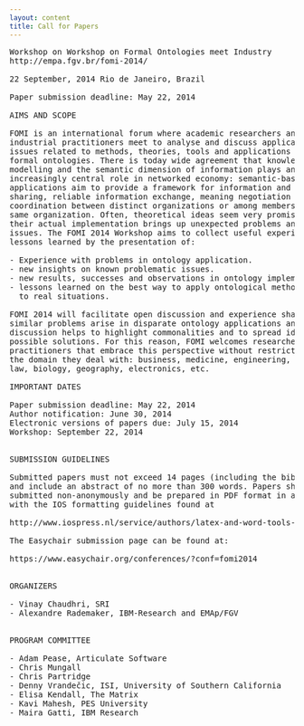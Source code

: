 ```yaml
---
layout: content
title: Call for Papers
---
```


<pre>
Workshop on Workshop on Formal Ontologies meet Industry
http://empa.fgv.br/fomi-2014/

22 September, 2014 Rio de Janeiro, Brazil

Paper submission deadline: May 22, 2014

AIMS AND SCOPE

FOMI is an international forum where academic researchers and
industrial practitioners meet to analyse and discuss application
issues related to methods, theories, tools and applications based on
formal ontologies. There is today wide agreement that knowledge
modelling and the semantic dimension of information plays an
increasingly central role in networked economy: semantic-based
applications aim to provide a framework for information and knowledge
sharing, reliable information exchange, meaning negotiation and
coordination between distinct organizations or among members of the
same organization. Often, theoretical ideas seem very promising but
their actual implementation brings up unexpected problems and
issues. The FOMI 2014 Workshop aims to collect useful experiences and
lessons learned by the presentation of:

- Experience with problems in ontology application.
- new insights on known problematic issues.
- new results, successes and observations in ontology implementation.
- lessons learned on the best way to apply ontological methodologies
  to real situations.

FOMI 2014 will facilitate open discussion and experience sharing. Very
similar problems arise in disparate ontology applications and an open
discussion helps to highlight commonalities and to spread ideas for
possible solutions. For this reason, FOMI welcomes researchers and
practitioners that embrace this perspective without restrictions on
the domain they deal with: business, medicine, engineering, finance,
law, biology, geography, electronics, etc.

IMPORTANT DATES

Paper submission deadline: May 22, 2014
Author notification: June 30, 2014
Electronic versions of papers due: July 15, 2014
Workshop: September 22, 2014


SUBMISSION GUIDELINES

Submitted papers must not exceed 14 pages (including the bibliography)
and include an abstract of no more than 300 words. Papers should be
submitted non-anonymously and be prepared in PDF format in accordance
with the IOS formatting guidelines found at

http://www.iospress.nl/service/authors/latex-and-word-tools-for-book-authors/

The Easychair submission page can be found at:

https://www.easychair.org/conferences/?conf=fomi2014


ORGANIZERS

- Vinay Chaudhri, SRI
- Alexandre Rademaker, IBM-Research and EMAp/FGV


PROGRAM COMMITTEE

- Adam Pease, Articulate Software
- Chris Mungall
- Chris Partridge
- Denny Vrandečic, ISI, University of Southern California
- Elisa Kendall, The Matrix
- Kavi Mahesh, PES University
- Maira Gatti, IBM Research
</pre>


